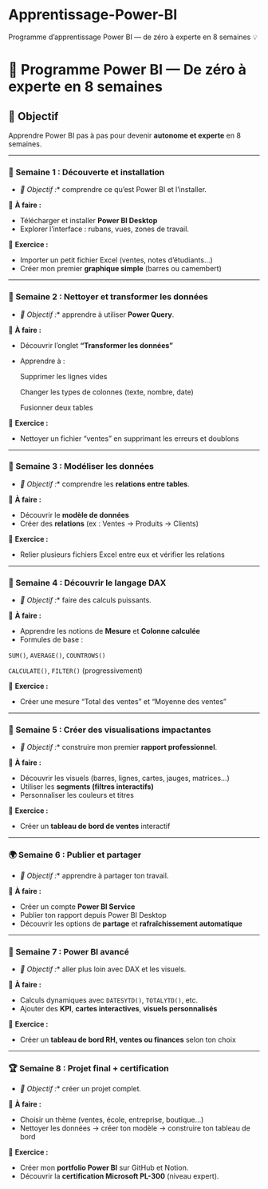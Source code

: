 # Apprentissage-Power-BI
Programme d’apprentissage Power BI — de zéro à experte en 8 semaines 💡
# 🚀 Programme Power BI — De zéro à experte en 8 semaines

## 🌟 Objectif

Apprendre Power BI pas à pas pour devenir **autonome et experte** en 8 semaines.

- --

### 🧩 Semaine 1 : Découverte et installation

- *🎯 Objectif :** comprendre ce qu’est Power BI et l’installer.

📘 **À faire :**

- Télécharger et installer **Power BI Desktop** 
- Explorer l’interface : rubans, vues, zones de travail.

💪 **Exercice :**

- Importer un petit fichier Excel (ventes, notes d’étudiants…)
- Créer mon premier **graphique simple** (barres ou camembert)
- --

### 🧹 Semaine 2 : Nettoyer et transformer les données

- *🎯 Objectif :** apprendre à utiliser **Power Query**.

📘 **À faire :**

- Découvrir l’onglet **“Transformer les données”**
- Apprendre à :

  Supprimer les lignes vides

  Changer les types de colonnes (texte, nombre, date)

  Fusionner deux tables

💪 **Exercice :**

- Nettoyer un fichier “ventes” en supprimant les erreurs et doublons
- --

### 🧮 Semaine 3 : Modéliser les données

- *🎯 Objectif :** comprendre les **relations entre tables**.

📘 **À faire :**

- Découvrir le **modèle de données**
- Créer des **relations** (ex : Ventes → Produits → Clients)

💪 **Exercice :**

- Relier plusieurs fichiers Excel entre eux et vérifier les relations
- --

### 🧠 Semaine 4 : Découvrir le langage DAX

- *🎯 Objectif :** faire des calculs puissants.

📘 **À faire :**

- Apprendre les notions de **Mesure** et **Colonne calculée**
- Formules de base :

 `SUM()`, `AVERAGE()`, `COUNTROWS()`

 `CALCULATE()`, `FILTER()` (progressivement)

💪 **Exercice :**

- Créer une mesure “Total des ventes” et “Moyenne des ventes”
- --

### 🎨 Semaine 5 : Créer des visualisations impactantes

- *🎯 Objectif :** construire mon premier **rapport professionnel**.

📘 **À faire :**

- Découvrir les visuels (barres, lignes, cartes, jauges, matrices…)
- Utiliser les **segments (filtres interactifs)**
- Personnaliser les couleurs et titres

💪 **Exercice :**

- Créer un **tableau de bord de ventes** interactif
- --

### 🌍 Semaine 6 : Publier et partager

- *🎯 Objectif :** apprendre à partager ton travail.

📘 **À faire :**

- Créer un compte **Power BI Service**
- Publier ton rapport depuis Power BI Desktop
- Découvrir les options de **partage** et **rafraîchissement automatique**
- --

### 🧰 Semaine 7 : Power BI avancé

- *🎯 Objectif :** aller plus loin avec DAX et les visuels.

📘 **À faire :**

- Calculs dynamiques avec `DATESYTD()`, `TOTALYTD()`, etc.
- Ajouter des **KPI**, **cartes interactives**, **visuels personnalisés**

💪 **Exercice :**

- Créer un **tableau de bord RH, ventes ou finances** selon ton choix
- --

### 🏆 Semaine 8 : Projet final + certification

- *🎯 Objectif :** créer un projet complet.

📘 **À faire :**

- Choisir un thème (ventes, école, entreprise, boutique…)
- Nettoyer les données → créer ton modèle → construire ton tableau de bord 

💪 **Exercice :**

- Créer mon **portfolio Power BI** sur GitHub et Notion.
- Découvrir la **certification Microsoft PL-300** (niveau expert).
